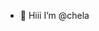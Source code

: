 - 👋 Hiii I’m @chela
<!------
Diatagawa/Diatagawa is a ✨ special ✨ repository because its `README.md` (this file) appears on your GitHub profile.
You can click the Preview link to take a look at your changes.
--->
